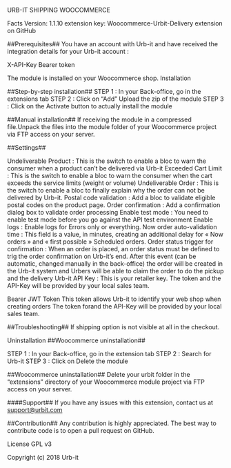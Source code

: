 URB-IT SHIPPING WOOCOMMERCE

Facts
Version: 1.1.10
extension key: Woocommerce-Urbit-Delivery
extension on GitHub

##Prerequisites##
You have an account with Urb-it and have received the integration details for your Urb-it account :

X-API-Key
Bearer token

The module is installed on your Woocommerce shop.
Installation

##Step-by-step installation##
STEP 1 : In your Back-office, go in the extensions tab
STEP 2 : Click on “Add” Upload the zip of the module
STEP 3 : Click on the Activate button to actually install the module

##Manual installation##
If receiving the module in a compressed file.Unpack the files into the module folder of your Woocommerce project via FTP access on your server.

##Settings##

Undeliverable Product : This is the switch to enable a bloc to warn the consumer when a product can’t be delivered via Urb-it
Exceeded Cart Limit : This is the switch to enable a bloc to warn the consumer when the cart exceeds the service limits (weight or volume)
Undeliverable Order : This is the switch to enable a bloc to finally explain why the order can not be delivered by Urb-it.
Postal code validation : Add a bloc to validate eligible postal codes on the product page.
Order confirmation : Add a confirmation dialog box to validate order processing
Enable test mode : You need to enable test mode before you go against the API test environment
Enable logs : Enable logs for Errors only or everything.
Now order auto-validation time : This field is a value, in minutes, creating an additional delay for « Now orders » and « first possible » Scheduled orders.
Order status trigger for confirmation : When an order is placed, an order status must be defined to trig the order confirmation on Urb-it’s end. After this event (can be automatic, changed manually in the back-office) the order will be created in the Urb-it system and Urbers will be able to claim the order to do the pickup and the delivery
Urb-it API Key : This is your retailer key. The token and the API-Key will be provided by your local sales team.

Bearer JWT Token
This token allows Urb-it to identify your web shop when creating orders The token forand the API-Key will be provided by your local sales team.

##Troubleshooting##
If shipping option is not visible at all in the checkout.
 
Uninstallation
##Woocommerce uninstallation##

STEP 1 : In your Back-office, go in the extension tab
STEP 2 : Search for Urb-it
STEP 3 : Click on Delete the module

##Woocommerce uninstallation##
Delete your urbit folder in the “extensions” directory of your Woocommerce module project via FTP access on your server.

####Support##
If you have any issues with this extension, contact us at support@urbit.com

##Contribution##
Any contribution is highly appreciated. The best way to contribute code is to open a pull request on GitHub.

License
GPL v3

Copyright
(c) 2018 Urb-it
